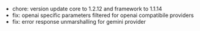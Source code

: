 <!-- The pattern we follow here is to keep the changelog for the latest version -->
<!-- Old changelogs are automatically attached to the GitHub releases -->

- chore: version update core to 1.2.12 and framework to 1.1.14
- fix: openai specific parameters filtered for openai compatibile providers
- fix: error response unmarshalling for gemini provider

